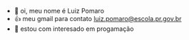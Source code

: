 - 👋 oi, meu nome é Luiz Pomaro
- :+1: meu gmail para contato luiz.pomaro@escola.pr.gov.br
- 🌱 estou com interesado em progamação
